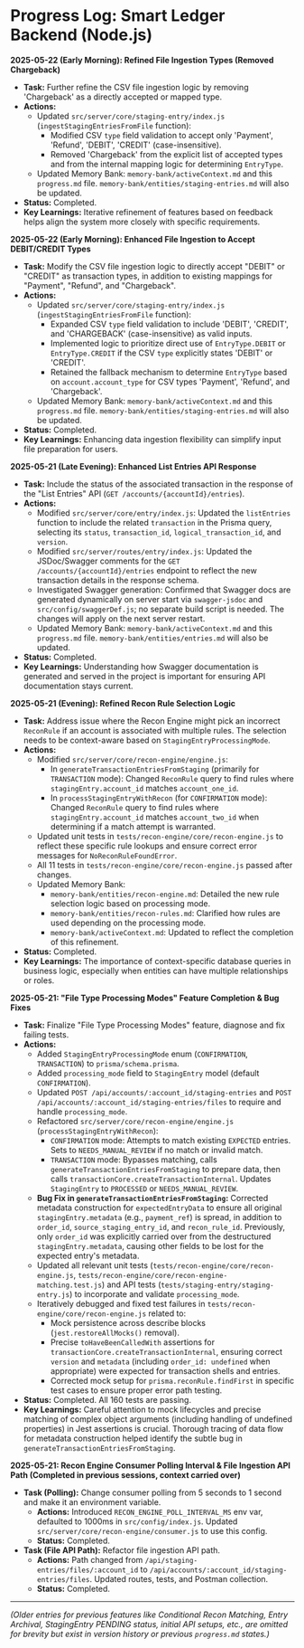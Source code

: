 # Progress Log: Smart Ledger Backend (Node.js)

**2025-05-22 (Early Morning): Refined File Ingestion Types (Removed Chargeback)**
- **Task:** Further refine the CSV file ingestion logic by removing 'Chargeback' as a directly accepted or mapped type.
- **Actions:**
    - Updated `src/server/core/staging-entry/index.js` (`ingestStagingEntriesFromFile` function):
        - Modified CSV `type` field validation to accept only 'Payment', 'Refund', 'DEBIT', 'CREDIT' (case-insensitive).
        - Removed 'Chargeback' from the explicit list of accepted types and from the internal mapping logic for determining `EntryType`.
    - Updated Memory Bank: `memory-bank/activeContext.md` and this `progress.md` file. `memory-bank/entities/staging-entries.md` will also be updated.
- **Status:** Completed.
- **Key Learnings:** Iterative refinement of features based on feedback helps align the system more closely with specific requirements.

**2025-05-22 (Early Morning): Enhanced File Ingestion to Accept DEBIT/CREDIT Types**
- **Task:** Modify the CSV file ingestion logic to directly accept "DEBIT" or "CREDIT" as transaction types, in addition to existing mappings for "Payment", "Refund", and "Chargeback".
- **Actions:**
    - Updated `src/server/core/staging-entry/index.js` (`ingestStagingEntriesFromFile` function):
        - Expanded CSV `type` field validation to include 'DEBIT', 'CREDIT', and 'CHARGEBACK' (case-insensitive) as valid inputs.
        - Implemented logic to prioritize direct use of `EntryType.DEBIT` or `EntryType.CREDIT` if the CSV `type` explicitly states 'DEBIT' or 'CREDIT'.
        - Retained the fallback mechanism to determine `EntryType` based on `account.account_type` for CSV types 'Payment', 'Refund', and 'Chargeback'.
    - Updated Memory Bank: `memory-bank/activeContext.md` and this `progress.md` file. `memory-bank/entities/staging-entries.md` will also be updated.
- **Status:** Completed.
- **Key Learnings:** Enhancing data ingestion flexibility can simplify input file preparation for users.

**2025-05-21 (Late Evening): Enhanced List Entries API Response**
- **Task:** Include the status of the associated transaction in the response of the "List Entries" API (`GET /accounts/{accountId}/entries`).
- **Actions:**
    - Modified `src/server/core/entry/index.js`: Updated the `listEntries` function to include the related `transaction` in the Prisma query, selecting its `status`, `transaction_id`, `logical_transaction_id`, and `version`.
    - Modified `src/server/routes/entry/index.js`: Updated the JSDoc/Swagger comments for the `GET /accounts/{accountId}/entries` endpoint to reflect the new transaction details in the response schema.
    - Investigated Swagger generation: Confirmed that Swagger docs are generated dynamically on server start via `swagger-jsdoc` and `src/config/swaggerDef.js`; no separate build script is needed. The changes will apply on the next server restart.
    - Updated Memory Bank: `memory-bank/activeContext.md` and this `progress.md` file. `memory-bank/entities/entries.md` will also be updated.
- **Status:** Completed.
- **Key Learnings:** Understanding how Swagger documentation is generated and served in the project is important for ensuring API documentation stays current.

**2025-05-21 (Evening): Refined Recon Rule Selection Logic**
- **Task:** Address issue where the Recon Engine might pick an incorrect `ReconRule` if an account is associated with multiple rules. The selection needs to be context-aware based on `StagingEntryProcessingMode`.
- **Actions:**
    - Modified `src/server/core/recon-engine/engine.js`:
        - In `generateTransactionEntriesFromStaging` (primarily for `TRANSACTION` mode): Changed `ReconRule` query to find rules where `stagingEntry.account_id` matches `account_one_id`.
        - In `processStagingEntryWithRecon` (for `CONFIRMATION` mode): Changed `ReconRule` query to find rules where `stagingEntry.account_id` matches `account_two_id` when determining if a match attempt is warranted.
    - Updated unit tests in `tests/recon-engine/core/recon-engine.js` to reflect these specific rule lookups and ensure correct error messages for `NoReconRuleFoundError`.
    - All 11 tests in `tests/recon-engine/core/recon-engine.js` passed after changes.
    - Updated Memory Bank:
        - `memory-bank/entities/recon-engine.md`: Detailed the new rule selection logic based on processing mode.
        - `memory-bank/entities/recon-rules.md`: Clarified how rules are used depending on the processing mode.
        - `memory-bank/activeContext.md`: Updated to reflect the completion of this refinement.
- **Status:** Completed.
- **Key Learnings:** The importance of context-specific database queries in business logic, especially when entities can have multiple relationships or roles.

**2025-05-21: "File Type Processing Modes" Feature Completion & Bug Fixes**
- **Task:** Finalize "File Type Processing Modes" feature, diagnose and fix failing tests.
- **Actions:**
    - Added `StagingEntryProcessingMode` enum (`CONFIRMATION`, `TRANSACTION`) to `prisma/schema.prisma`.
    - Added `processing_mode` field to `StagingEntry` model (default `CONFIRMATION`).
    - Updated `POST /api/accounts/:account_id/staging-entries` and `POST /api/accounts/:account_id/staging-entries/files` to require and handle `processing_mode`.
    - Refactored `src/server/core/recon-engine/engine.js` (`processStagingEntryWithRecon`):
        - `CONFIRMATION` mode: Attempts to match existing `EXPECTED` entries. Sets to `NEEDS_MANUAL_REVIEW` if no match or invalid match.
        - `TRANSACTION` mode: Bypasses matching, calls `generateTransactionEntriesFromStaging` to prepare data, then calls `transactionCore.createTransactionInternal`. Updates `StagingEntry` to `PROCESSED` or `NEEDS_MANUAL_REVIEW`.
    - **Bug Fix in `generateTransactionEntriesFromStaging`:** Corrected metadata construction for `expectedEntryData` to ensure all original `stagingEntry.metadata` (e.g., `payment_ref`) is spread, in addition to `order_id`, `source_staging_entry_id`, and `recon_rule_id`. Previously, only `order_id` was explicitly carried over from the destructured `stagingEntry.metadata`, causing other fields to be lost for the expected entry's metadata.
    - Updated all relevant unit tests (`tests/recon-engine/core/recon-engine.js`, `tests/recon-engine/core/recon-engine-matching.test.js`) and API tests (`tests/staging-entry/staging-entry.js`) to incorporate and validate `processing_mode`.
    - Iteratively debugged and fixed test failures in `tests/recon-engine/core/recon-engine.js` related to:
        - Mock persistence across describe blocks (`jest.restoreAllMocks()` removal).
        - Precise `toHaveBeenCalledWith` assertions for `transactionCore.createTransactionInternal`, ensuring correct `version` and `metadata` (including `order_id: undefined` when appropriate) were expected for transaction shells and entries.
        - Corrected mock setup for `prisma.reconRule.findFirst` in specific test cases to ensure proper error path testing.
- **Status:** Completed. All 160 tests are passing.
- **Key Learnings:** Careful attention to mock lifecycles and precise matching of complex object arguments (including handling of undefined properties) in Jest assertions is crucial. Thorough tracing of data flow for metadata construction helped identify the subtle bug in `generateTransactionEntriesFromStaging`.

**2025-05-21: Recon Engine Consumer Polling Interval & File Ingestion API Path (Completed in previous sessions, context carried over)**
- **Task (Polling):** Change consumer polling from 5 seconds to 1 second and make it an environment variable.
    - **Actions:** Introduced `RECON_ENGINE_POLL_INTERVAL_MS` env var, defaulted to 1000ms in `src/config/index.js`. Updated `src/server/core/recon-engine/consumer.js` to use this config.
    - **Status:** Completed.
- **Task (File API Path):** Refactor file ingestion API path.
    - **Actions:** Path changed from `/api/staging-entries/files/:account_id` to `/api/accounts/:account_id/staging-entries/files`. Updated routes, tests, and Postman collection.
    - **Status:** Completed.

---
*(Older entries for previous features like Conditional Recon Matching, Entry Archival, StagingEntry PENDING status, initial API setups, etc., are omitted for brevity but exist in version history or previous `progress.md` states.)*
